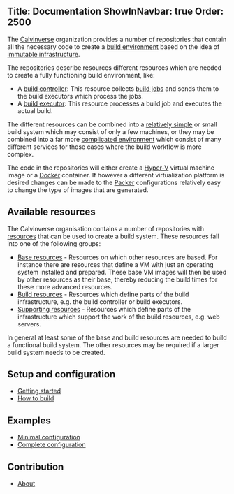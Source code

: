Title: Documentation
ShowInNavbar: true
Order: 2500
---

The [Calvinverse](https://github.com/Calvinverse) organization provides a number of repositories that
contain all the necessary code to create a [build environment](https://en.wikipedia.org/wiki/Build_automation)
based on the idea of [immutable infrastructure](https://martinfowler.com/bliki/ImmutableServer.html).

The repositories describe resources different resources which are needed to create a fully functioning
build environment, like:

- A [build controller](../resources/build-controller.html): This resource collects [build jobs]()
  and sends them to the build executors which process the jobs.
- A [build executor](): This resource processes a build job and executes the actual build.

The different resources can be combined into a [relatively simple](example-minimal-build-system.html)
or small build system which may consist of only a few machines, or they may be combined into a far
more [complicated environment](example-complete-build-system.html) which consist of many different
services for those cases where the build workflow is more complex.

The code in the repositories will either create a [Hyper-V](https://en.wikipedia.org/wiki/Hyper-V)
virtual machine image or a [Docker](https://www.docker.com/) container. If however a different
virtualization platform is desired changes can be made to the [Packer](https://packer.io) configurations
relatively easy to change the type of images that are generated.

## Available resources

The Calvinverse organisation contains a number of repositories with [resources](../resources) that
can be used to create a build system. These resources fall into one of the following groups:

* [Base resources](../resources/category-base.html) - Resources on which other resources are based.
  For instance there are resources that define a VM with just an operating system installed and
  prepared. These base VM images will then be used by other resources as their base, thereby reducing
  the build times for these more advanced resources.
* [Build resources](../resources/category-build.html) - Resources which define parts of the build
  infrastructure, e.g. the build controller or build executors.
* [Supporting resources](../resources/category-support.html) - Resources which define parts of the
  infrastructure which support the work of the build resources, e.g. web servers.

In general at least some of the base and build resources are needed to build a functional
build system. The other resources may be required if a larger build system needs to be
created.

## Setup and configuration

* [Getting started](getting-started.html)
* [How to build](how-to-build.html)

## Examples

 * [Minimal configuration](example-minimal-build-system.html)
 * [Complete configuration](example-complete-build-system.html)


## Contribution

* [About](about.html)
